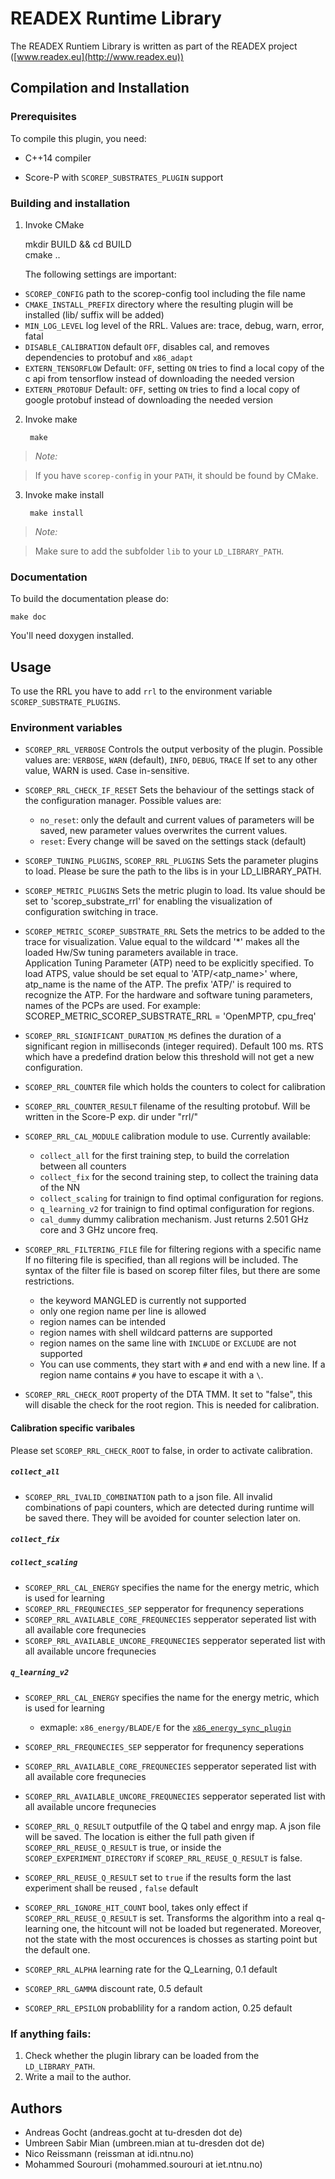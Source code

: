 # READEX Runtime Library

The READEX Runtiem Library is written as part of the READEX project
([www.readex.eu](http://www.readex.eu))


## Compilation and Installation

### Prerequisites

To compile this plugin, you need:

* C++14 compiler

* Score-P with `SCOREP_SUBSTRATES_PLUGIN` support

### Building and installation

1. Invoke CMake

    mkdir BUILD && cd BUILD  
    cmake ..

   The following settings are important:
   
* `SCOREP_CONFIG` path to the scorep-config tool including the file name
* `CMAKE_INSTALL_PREFIX` directory where the resulting plugin will be installed (lib/ suffix will be added)
* `MIN_LOG_LEVEL` log level of the RRL. Values are: trace, debug, warn, error, fatal
* `DISABLE_CALIBRATION` default `OFF`, disables cal, and removes dependencies to protobuf and `x86_adapt`
* `EXTERN_TENSORFLOW` Default: `OFF`, setting `ON` tries to find a local copy of the c api from tensorflow instead of downloading the needed version
* `EXTERN_PROTOBUF` Default: `OFF`, setting `ON` tries to find a local copy of google protobuf instead of downloading the needed version
  
2. Invoke make

        make

> *Note:*

> If you have `scorep-config` in your `PATH`, it should be found by CMake.

3. Invoke make install

        make install

> *Note:*

> Make sure to add the subfolder `lib` to your `LD_LIBRARY_PATH`.

### Documentation

To build the documentation please do:

    make doc
    
You'll need doxygen installed.

## Usage

To use the RRL you have to add `rrl` to the environment
variable `SCOREP_SUBSTRATE_PLUGINS`.


### Environment variables

* `SCOREP_RRL_VERBOSE` 
    Controls the output verbosity of the plugin. Possible values are:
    `VERBOSE`, `WARN` (default), `INFO`, `DEBUG`, `TRACE`
    If set to any other value, WARN is used. Case in-sensitive.

* `SCOREP_RRL_CHECK_IF_RESET`
    Sets the behaviour of the settings stack of the configuration manager.
    Possible values are:
    * `no_reset`: only the default and current values of parameters will be saved, new parameter values overwrites the current values. 
    * `reset`: Every change will be saved on the settings stack (default)
    
* `SCOREP_TUNING_PLUGINS`, `SCOREP_RRL_PLUGINS`
    Sets the parameter plugins to load. Please be sure the path to the libs is
    in your LD_LIBRARY_PATH.
    
* `SCOREP_METRIC_PLUGINS`
	Sets the metric plugin to load. Its value should be set to 'scorep_substrate_rrl' 
	for enabling the visualization of configuration switching in trace.
	
* `SCOREP_METRIC_SCOREP_SUBSTRATE_RRL`
	Sets the metrics to be added to the trace for visualization. Value equal to the wildcard '*' 
	makes all the loaded Hw/Sw tuning parameters available in trace.  
	Application Tuning Parameter (ATP) need to be explicitly specified.	
	To load ATPS, value should be set equal to 'ATP/<atp_name>' 
	where, atp_name is the name of the ATP. The prefix 'ATP/' is required to recognize the ATP.
	For the hardware and software tuning parameters, names of the PCPs are used.
	For example: SCOREP_METRIC_SCOREP_SUBSTRATE_RRL = 'OpenMPTP, cpu_freq'
	
* `SCOREP_RRL_SIGNIFICANT_DURATION_MS` defines the duration of a significant region in milliseconds (integer required). Default 100 ms.
    RTS which have a predefind dration below this threshold will not get a new configuration.    

* `SCOREP_RRL_COUNTER` file which holds the counters to colect for calibration

* `SCOREP_RRL_COUNTER_RESULT` filename of the resulting protobuf. Will be written in the Score-P exp. dir under "rrl/"

* `SCOREP_RRL_CAL_MODULE` calibration module to use. Currently available:
    * `collect_all` for the first training step, to build the correlation between all counters
    * `collect_fix` for the second training step, to collect the training data of the NN
    * `collect_scaling` for trainign to find optimal configuration for regions.
    * `q_learning_v2` for trainign to find optimal configuration for regions.
    * `cal_dummy` dummy calibration mechanism. Just returns 2.501 GHz core and 3 GHz uncore freq.

* `SCOREP_RRL_FILTERING_FILE` file for filtering regions with a specific name  
    If no filtering file is specified, than all regions will be included.
    The syntax of the filter file is based on scorep filter files, but there are some restrictions.
    * the keyword MANGLED is currently not supported
    * only one region name per line is allowed 
    * region names can be intended 
    * region names with shell wildcard patterns are supported
    * region names on the same line with `INCLUDE` or `EXCLUDE` are not supported
	* You can use comments, they start with `#` and end with a new line. If a region name contains `#` you have to escape it with a `\`. 

	
* `SCOREP_RRL_CHECK_ROOT` property of the DTA TMM. It set to "false", this will disable the check for the root region. This is needed for calibration.

#### Calibration specific varibales

Please set `SCOREP_RRL_CHECK_ROOT` to false, in order to activate calibration.

##### `collect_all`
* `SCOREP_RRL_IVALID_COMBINATION`
    path to a json file. All invalid combinations of papi counters, which are detected during
    runtime will be saved there. They will be avoided for counter selection later on.

##### `collect_fix`

##### `collect_scaling`
* `SCOREP_RRL_CAL_ENERGY` specifies the name for the energy metric, which is used for learning
* `SCOREP_RRL_FREQUNECIES_SEP` sepperator for frequnency seperations
* `SCOREP_RRL_AVAILABLE_CORE_FREQUNECIES` sepperator seperated list with all available core frequnecies
* `SCOREP_RRL_AVAILABLE_UNCORE_FREQUNECIES` sepperator seperated list with all available uncore frequnecies

##### `q_learning_v2`
* `SCOREP_RRL_CAL_ENERGY` specifies the name for the energy metric, which is used for learning
    * exmaple: `x86_energy/BLADE/E` for the [`x86_energy_sync_plugin`](https://github.com/score-p/scorep_plugin_x86_energy) 
* `SCOREP_RRL_FREQUNECIES_SEP` sepperator for frequnency seperations
* `SCOREP_RRL_AVAILABLE_CORE_FREQUNECIES` sepperator seperated list with all available core frequnecies
* `SCOREP_RRL_AVAILABLE_UNCORE_FREQUNECIES` sepperator seperated list with all available uncore frequnecies
* `SCOREP_RRL_Q_RESULT`
    outputfile of the Q tabel and enrgy map. A json file will be saved.
    The location is either the full path given if `SCOREP_RRL_REUSE_Q_RESULT` is true,
    or inside the `SCOREP_EXPERIMENT_DIRECTORY` if `SCOREP_RRL_REUSE_Q_RESULT` is false.
* `SCOREP_RRL_REUSE_Q_RESULT`
    set to `true` if the results form the last experiment shall be reused , `false` default
* `SCOREP_RRL_IGNORE_HIT_COUNT`
    bool, takes only effect if `SCOREP_RRL_REUSE_Q_RESULT` is set.
    Transforms the algorithm into a real q-learning one, the hitcount will not be loaded but regenerated.
    Moreover, not the state with the most occurences is chosses as starting point but the default one.
          
* `SCOREP_RRL_ALPHA`
    learning rate for the Q_Learning, 0.1 default
* `SCOREP_RRL_GAMMA`
    discount rate, 0.5 default
* `SCOREP_RRL_EPSILON`
    probablility for a random action, 0.25 default


### If anything fails:

1. Check whether the plugin library can be loaded from the `LD_LIBRARY_PATH`.
2. Write a mail to the author.

## Authors

* Andreas Gocht (andreas.gocht at tu-dresden dot de)
* Umbreen Sabir Mian (umbreen.mian at tu-dresden dot de)
* Nico Reissmann (reissman at idi.ntnu.no)
* Mohammed Sourouri (mohammed.sourouri at iet.ntnu.no)

